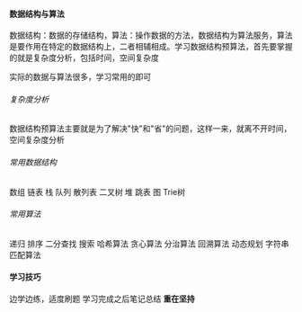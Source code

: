 #### 数据结构与算法
数据结构：数据的存储结构，算法：操作数据的方法，数据结构为算法服务，算法是要作用在特定的数据结构上，二者相辅相成。学习数据结构预算法，首先要掌握的就是复杂度分析，包括时间，空间复杂度

实际的数据与算法很多，学习常用的即可
###### 复杂度分析
数据结构预算法主要就是为了解决"快"和"省"的问题，这样一来，就离不开时间，空间复杂度分析
###### 常用数据结构

数组
链表
栈
队列
散列表
二叉树
堆
跳表
图
Trie树

###### 常用算法
递归
排序
二分查找
搜索
哈希算法
贪心算法
分治算法
回溯算法
动态规划
字符串匹配算法

#### 学习技巧
边学边练，适度刷题
学习完成之后笔记总结
**重在坚持**